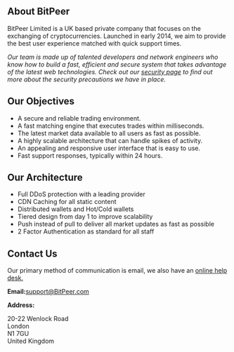 ## About BitPeer
BitPeer Limited is a UK based private company that focuses on the exchanging of cryptocurrencies. Launched in early 2014, we aim to provide the best user experience matched with quick support times.



*Our team is made up of talented developers and network engineers who know how to build a fast, efficient and secure system that takes advantage of the latest web technologies. Check out our [security page](http://bitpeerdemo.com/#/security) to find out more about the security precautions we have in place.*

## Our Objectives
+ A secure and reliable trading environment.
+ A fast matching engine that executes trades within milliseconds.
+ The latest market data available to all users as fast as possible.
+ A highly scalable architecture that can handle spikes of activity.
+ An appealing and responsive user interface that is easy to use.
+ Fast support responses, typically within 24 hours.

## Our Architecture
+ Full DDoS protection with a leading provider
+ CDN Caching for all static content
+ Distributed wallets and Hot/Cold wallets
+ Tiered design from day 1 to improve scalability
+ Push instead of pull to deliver all market updates as fast as possible
+ 2 Factor Authentication as standard for all staff

## Contact Us
Our primary method of communication is email, we also have an [online help desk.](http://support.bitpeer.com/)

**Email:**[support@BitPeer.com](BitPeer.com)

**Address:**

20-22 Wenlock Road<br/>
London<br/>
N1 7GU<br/>
United Kingdom


